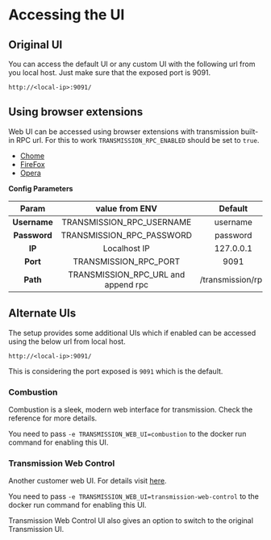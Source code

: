 # Accessing the UI

## Original UI

You can access the default UI or any custom UI with the following url from you local host. Just make sure that the exposed port is 9091.

```
http://<local-ip>:9091/
```

## Using browser extensions

Web UI can be accessed using browser extensions with transmission built-in RPC url. For this to work `TRANSMISSION_RPC_ENABLED` should be set to `true`.

* [Chome](https://chrome.google.com/webstore/detail/transmission-easy-client/cmkphjiphbjkffbcbnjiaidnjhahnned?hl=en)
* [FireFox](https://addons.mozilla.org/en-US/firefox/addon/transmission-easy-client/)
* [Opera](https://addons.opera.com/en/extensions/details/transmission-easy-client/)

**Config Parameters**

| Param        | value from ENV                      |  Default          |
|:------------:|:-----------------------------------:|:-----------------:|
| **Username** | TRANSMISSION_RPC_USERNAME           | username          |
| **Password** | TRANSMISSION_RPC_PASSWORD           | password          |
| **IP**       | Localhost IP                        | 127.0.0.1         |
| **Port**     | TRANSMISSION_RPC_PORT               | 9091              |
| **Path**     | TRANSMISSION_RPC_URL and append rpc | /transmission/rpc |

## Alternate UIs

The setup provides some additional UIs which if enabled can be accessed using the below url from local host.

```
http://<local-ip>:9091/
```

This is considering the port exposed is `9091` which is the default.

### Combustion

Combustion is a sleek, modern web interface for transmission. Check the reference for more details.

You need to pass `-e TRANSMISSION_WEB_UI=combustion` to the docker run command for enabling this UI.

### Transmission Web Control

Another customer web UI. For details visit [here](https://github.com/ronggang/transmission-web-control/wiki).

You need to pass `-e TRANSMISSION_WEB_UI=transmission-web-control` to the docker run command for enabling this UI.

Transmission Web Control UI also gives an option to switch to the original Transmission UI.
